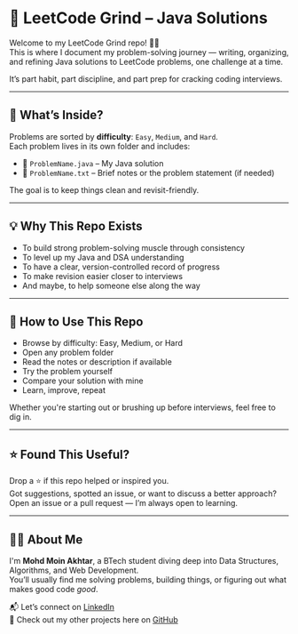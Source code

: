 # 📘 LeetCode Grind – Java Solutions

Welcome to my LeetCode Grind repo! 👨‍💻  
This is where I document my problem-solving journey — writing, organizing, and refining Java solutions to LeetCode problems, one challenge at a time.

It’s part habit, part discipline, and part prep for cracking coding interviews.

---

## 🧩 What’s Inside?

Problems are sorted by **difficulty**: `Easy`, `Medium`, and `Hard`.  
Each problem lives in its own folder and includes:

- 📝 `ProblemName.java` – My Java solution  
- 📄 `ProblemName.txt` – Brief notes or the problem statement (if needed)

The goal is to keep things clean and revisit-friendly.

---

## 💡 Why This Repo Exists

- To build strong problem-solving muscle through consistency  
- To level up my Java and DSA understanding  
- To have a clear, version-controlled record of progress  
- To make revision easier closer to interviews  
- And maybe, to help someone else along the way

---

## 🚀 How to Use This Repo

- Browse by difficulty: Easy, Medium, or Hard  
- Open any problem folder  
- Read the notes or description if available  
- Try the problem yourself  
- Compare your solution with mine  
- Learn, improve, repeat

Whether you're starting out or brushing up before interviews, feel free to dig in.

---

## ⭐ Found This Useful?

Drop a ⭐ if this repo helped or inspired you.  
Got suggestions, spotted an issue, or want to discuss a better approach? Open an issue or a pull request — I’m always open to learning.

---

## 🙋‍♂️ About Me

I'm **Mohd Moin Akhtar**, a BTech student diving deep into Data Structures, Algorithms, and Web Development.  
You’ll usually find me solving problems, building things, or figuring out what makes good code *good*.

📬 Let’s connect on [LinkedIn](https://www.linkedin.com/in/mdmoinakhtar)  
🔗 Check out my other projects here on [GitHub](https://github.com/MDMOINAKHTARR)

